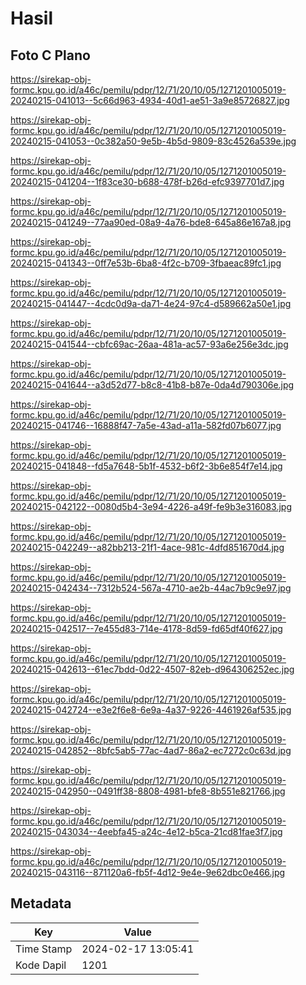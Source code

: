 # Hasil

## Foto C Plano

https://sirekap-obj-formc.kpu.go.id/a46c/pemilu/pdpr/12/71/20/10/05/1271201005019-20240215-041013--5c66d963-4934-40d1-ae51-3a9e85726827.jpg

https://sirekap-obj-formc.kpu.go.id/a46c/pemilu/pdpr/12/71/20/10/05/1271201005019-20240215-041053--0c382a50-9e5b-4b5d-9809-83c4526a539e.jpg

https://sirekap-obj-formc.kpu.go.id/a46c/pemilu/pdpr/12/71/20/10/05/1271201005019-20240215-041204--1f83ce30-b688-478f-b26d-efc9397701d7.jpg

https://sirekap-obj-formc.kpu.go.id/a46c/pemilu/pdpr/12/71/20/10/05/1271201005019-20240215-041249--77aa90ed-08a9-4a76-bde8-645a86e167a8.jpg

https://sirekap-obj-formc.kpu.go.id/a46c/pemilu/pdpr/12/71/20/10/05/1271201005019-20240215-041343--0ff7e53b-6ba8-4f2c-b709-3fbaeac89fc1.jpg

https://sirekap-obj-formc.kpu.go.id/a46c/pemilu/pdpr/12/71/20/10/05/1271201005019-20240215-041447--4cdc0d9a-da71-4e24-97c4-d589662a50e1.jpg

https://sirekap-obj-formc.kpu.go.id/a46c/pemilu/pdpr/12/71/20/10/05/1271201005019-20240215-041544--cbfc69ac-26aa-481a-ac57-93a6e256e3dc.jpg

https://sirekap-obj-formc.kpu.go.id/a46c/pemilu/pdpr/12/71/20/10/05/1271201005019-20240215-041644--a3d52d77-b8c8-41b8-b87e-0da4d790306e.jpg

https://sirekap-obj-formc.kpu.go.id/a46c/pemilu/pdpr/12/71/20/10/05/1271201005019-20240215-041746--16888f47-7a5e-43ad-a11a-582fd07b6077.jpg

https://sirekap-obj-formc.kpu.go.id/a46c/pemilu/pdpr/12/71/20/10/05/1271201005019-20240215-041848--fd5a7648-5b1f-4532-b6f2-3b6e854f7e14.jpg

https://sirekap-obj-formc.kpu.go.id/a46c/pemilu/pdpr/12/71/20/10/05/1271201005019-20240215-042122--0080d5b4-3e94-4226-a49f-fe9b3e316083.jpg

https://sirekap-obj-formc.kpu.go.id/a46c/pemilu/pdpr/12/71/20/10/05/1271201005019-20240215-042249--a82bb213-21f1-4ace-981c-4dfd851670d4.jpg

https://sirekap-obj-formc.kpu.go.id/a46c/pemilu/pdpr/12/71/20/10/05/1271201005019-20240215-042434--7312b524-567a-4710-ae2b-44ac7b9c9e97.jpg

https://sirekap-obj-formc.kpu.go.id/a46c/pemilu/pdpr/12/71/20/10/05/1271201005019-20240215-042517--7e455d83-714e-4178-8d59-fd65df40f627.jpg

https://sirekap-obj-formc.kpu.go.id/a46c/pemilu/pdpr/12/71/20/10/05/1271201005019-20240215-042613--61ec7bdd-0d22-4507-82eb-d964306252ec.jpg

https://sirekap-obj-formc.kpu.go.id/a46c/pemilu/pdpr/12/71/20/10/05/1271201005019-20240215-042724--e3e2f6e8-6e9a-4a37-9226-4461926af535.jpg

https://sirekap-obj-formc.kpu.go.id/a46c/pemilu/pdpr/12/71/20/10/05/1271201005019-20240215-042852--8bfc5ab5-77ac-4ad7-86a2-ec7272c0c63d.jpg

https://sirekap-obj-formc.kpu.go.id/a46c/pemilu/pdpr/12/71/20/10/05/1271201005019-20240215-042950--0491ff38-8808-4981-bfe8-8b551e821766.jpg

https://sirekap-obj-formc.kpu.go.id/a46c/pemilu/pdpr/12/71/20/10/05/1271201005019-20240215-043034--4eebfa45-a24c-4e12-b5ca-21cd81fae3f7.jpg

https://sirekap-obj-formc.kpu.go.id/a46c/pemilu/pdpr/12/71/20/10/05/1271201005019-20240215-043116--871120a6-fb5f-4d12-9e4e-9e62dbc0e466.jpg


## Metadata

| Key        | Value               |
| ---------- | ------------------- |
| Time Stamp | 2024-02-17 13:05:41 |
| Kode Dapil | 1201                |



